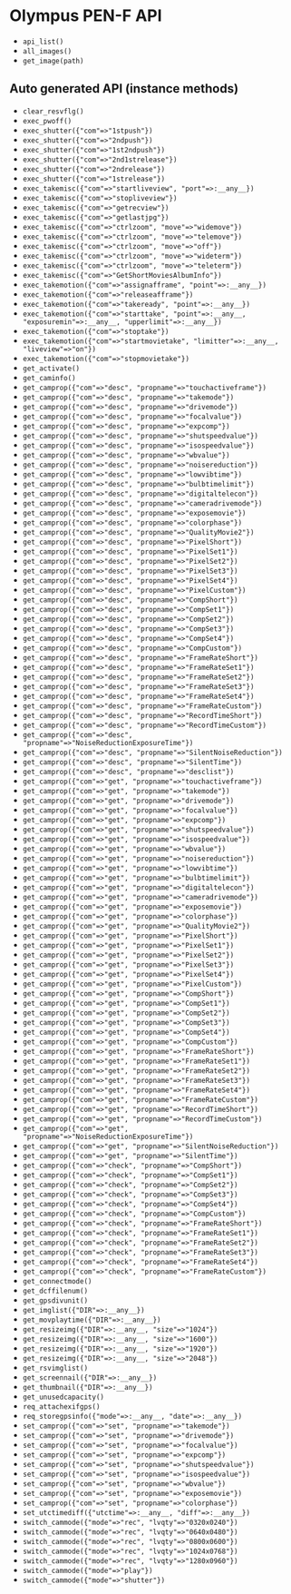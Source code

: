 # Olympus PEN-F API

- `api_list()`
- `all_images()`
- `get_image(path)`

## Auto generated API (instance methods)

- `clear_resvflg()`
- `exec_pwoff()`
- `exec_shutter({"com"=>"1stpush"})`
- `exec_shutter({"com"=>"2ndpush"})`
- `exec_shutter({"com"=>"1st2ndpush"})`
- `exec_shutter({"com"=>"2nd1strelease"})`
- `exec_shutter({"com"=>"2ndrelease"})`
- `exec_shutter({"com"=>"1strelease"})`
- `exec_takemisc({"com"=>"startliveview", "port"=>:__any__})`
- `exec_takemisc({"com"=>"stopliveview"})`
- `exec_takemisc({"com"=>"getrecview"})`
- `exec_takemisc({"com"=>"getlastjpg"})`
- `exec_takemisc({"com"=>"ctrlzoom", "move"=>"widemove"})`
- `exec_takemisc({"com"=>"ctrlzoom", "move"=>"telemove"})`
- `exec_takemisc({"com"=>"ctrlzoom", "move"=>"off"})`
- `exec_takemisc({"com"=>"ctrlzoom", "move"=>"wideterm"})`
- `exec_takemisc({"com"=>"ctrlzoom", "move"=>"teleterm"})`
- `exec_takemisc({"com"=>"GetShortMoviesAlbumInfo"})`
- `exec_takemotion({"com"=>"assignafframe", "point"=>:__any__})`
- `exec_takemotion({"com"=>"releaseafframe"})`
- `exec_takemotion({"com"=>"takeready", "point"=>:__any__})`
- `exec_takemotion({"com"=>"starttake", "point"=>:__any__, "exposuremin"=>:__any__, "upperlimit"=>:__any__})`
- `exec_takemotion({"com"=>"stoptake"})`
- `exec_takemotion({"com"=>"startmovietake", "limitter"=>:__any__, "liveview"=>"on"})`
- `exec_takemotion({"com"=>"stopmovietake"})`
- `get_activate()`
- `get_caminfo()`
- `get_camprop({"com"=>"desc", "propname"=>"touchactiveframe"})`
- `get_camprop({"com"=>"desc", "propname"=>"takemode"})`
- `get_camprop({"com"=>"desc", "propname"=>"drivemode"})`
- `get_camprop({"com"=>"desc", "propname"=>"focalvalue"})`
- `get_camprop({"com"=>"desc", "propname"=>"expcomp"})`
- `get_camprop({"com"=>"desc", "propname"=>"shutspeedvalue"})`
- `get_camprop({"com"=>"desc", "propname"=>"isospeedvalue"})`
- `get_camprop({"com"=>"desc", "propname"=>"wbvalue"})`
- `get_camprop({"com"=>"desc", "propname"=>"noisereduction"})`
- `get_camprop({"com"=>"desc", "propname"=>"lowvibtime"})`
- `get_camprop({"com"=>"desc", "propname"=>"bulbtimelimit"})`
- `get_camprop({"com"=>"desc", "propname"=>"digitaltelecon"})`
- `get_camprop({"com"=>"desc", "propname"=>"cameradrivemode"})`
- `get_camprop({"com"=>"desc", "propname"=>"exposemovie"})`
- `get_camprop({"com"=>"desc", "propname"=>"colorphase"})`
- `get_camprop({"com"=>"desc", "propname"=>"QualityMovie2"})`
- `get_camprop({"com"=>"desc", "propname"=>"PixelShort"})`
- `get_camprop({"com"=>"desc", "propname"=>"PixelSet1"})`
- `get_camprop({"com"=>"desc", "propname"=>"PixelSet2"})`
- `get_camprop({"com"=>"desc", "propname"=>"PixelSet3"})`
- `get_camprop({"com"=>"desc", "propname"=>"PixelSet4"})`
- `get_camprop({"com"=>"desc", "propname"=>"PixelCustom"})`
- `get_camprop({"com"=>"desc", "propname"=>"CompShort"})`
- `get_camprop({"com"=>"desc", "propname"=>"CompSet1"})`
- `get_camprop({"com"=>"desc", "propname"=>"CompSet2"})`
- `get_camprop({"com"=>"desc", "propname"=>"CompSet3"})`
- `get_camprop({"com"=>"desc", "propname"=>"CompSet4"})`
- `get_camprop({"com"=>"desc", "propname"=>"CompCustom"})`
- `get_camprop({"com"=>"desc", "propname"=>"FrameRateShort"})`
- `get_camprop({"com"=>"desc", "propname"=>"FrameRateSet1"})`
- `get_camprop({"com"=>"desc", "propname"=>"FrameRateSet2"})`
- `get_camprop({"com"=>"desc", "propname"=>"FrameRateSet3"})`
- `get_camprop({"com"=>"desc", "propname"=>"FrameRateSet4"})`
- `get_camprop({"com"=>"desc", "propname"=>"FrameRateCustom"})`
- `get_camprop({"com"=>"desc", "propname"=>"RecordTimeShort"})`
- `get_camprop({"com"=>"desc", "propname"=>"RecordTimeCustom"})`
- `get_camprop({"com"=>"desc", "propname"=>"NoiseReductionExposureTime"})`
- `get_camprop({"com"=>"desc", "propname"=>"SilentNoiseReduction"})`
- `get_camprop({"com"=>"desc", "propname"=>"SilentTime"})`
- `get_camprop({"com"=>"desc", "propname"=>"desclist"})`
- `get_camprop({"com"=>"get", "propname"=>"touchactiveframe"})`
- `get_camprop({"com"=>"get", "propname"=>"takemode"})`
- `get_camprop({"com"=>"get", "propname"=>"drivemode"})`
- `get_camprop({"com"=>"get", "propname"=>"focalvalue"})`
- `get_camprop({"com"=>"get", "propname"=>"expcomp"})`
- `get_camprop({"com"=>"get", "propname"=>"shutspeedvalue"})`
- `get_camprop({"com"=>"get", "propname"=>"isospeedvalue"})`
- `get_camprop({"com"=>"get", "propname"=>"wbvalue"})`
- `get_camprop({"com"=>"get", "propname"=>"noisereduction"})`
- `get_camprop({"com"=>"get", "propname"=>"lowvibtime"})`
- `get_camprop({"com"=>"get", "propname"=>"bulbtimelimit"})`
- `get_camprop({"com"=>"get", "propname"=>"digitaltelecon"})`
- `get_camprop({"com"=>"get", "propname"=>"cameradrivemode"})`
- `get_camprop({"com"=>"get", "propname"=>"exposemovie"})`
- `get_camprop({"com"=>"get", "propname"=>"colorphase"})`
- `get_camprop({"com"=>"get", "propname"=>"QualityMovie2"})`
- `get_camprop({"com"=>"get", "propname"=>"PixelShort"})`
- `get_camprop({"com"=>"get", "propname"=>"PixelSet1"})`
- `get_camprop({"com"=>"get", "propname"=>"PixelSet2"})`
- `get_camprop({"com"=>"get", "propname"=>"PixelSet3"})`
- `get_camprop({"com"=>"get", "propname"=>"PixelSet4"})`
- `get_camprop({"com"=>"get", "propname"=>"PixelCustom"})`
- `get_camprop({"com"=>"get", "propname"=>"CompShort"})`
- `get_camprop({"com"=>"get", "propname"=>"CompSet1"})`
- `get_camprop({"com"=>"get", "propname"=>"CompSet2"})`
- `get_camprop({"com"=>"get", "propname"=>"CompSet3"})`
- `get_camprop({"com"=>"get", "propname"=>"CompSet4"})`
- `get_camprop({"com"=>"get", "propname"=>"CompCustom"})`
- `get_camprop({"com"=>"get", "propname"=>"FrameRateShort"})`
- `get_camprop({"com"=>"get", "propname"=>"FrameRateSet1"})`
- `get_camprop({"com"=>"get", "propname"=>"FrameRateSet2"})`
- `get_camprop({"com"=>"get", "propname"=>"FrameRateSet3"})`
- `get_camprop({"com"=>"get", "propname"=>"FrameRateSet4"})`
- `get_camprop({"com"=>"get", "propname"=>"FrameRateCustom"})`
- `get_camprop({"com"=>"get", "propname"=>"RecordTimeShort"})`
- `get_camprop({"com"=>"get", "propname"=>"RecordTimeCustom"})`
- `get_camprop({"com"=>"get", "propname"=>"NoiseReductionExposureTime"})`
- `get_camprop({"com"=>"get", "propname"=>"SilentNoiseReduction"})`
- `get_camprop({"com"=>"get", "propname"=>"SilentTime"})`
- `get_camprop({"com"=>"check", "propname"=>"CompShort"})`
- `get_camprop({"com"=>"check", "propname"=>"CompSet1"})`
- `get_camprop({"com"=>"check", "propname"=>"CompSet2"})`
- `get_camprop({"com"=>"check", "propname"=>"CompSet3"})`
- `get_camprop({"com"=>"check", "propname"=>"CompSet4"})`
- `get_camprop({"com"=>"check", "propname"=>"CompCustom"})`
- `get_camprop({"com"=>"check", "propname"=>"FrameRateShort"})`
- `get_camprop({"com"=>"check", "propname"=>"FrameRateSet1"})`
- `get_camprop({"com"=>"check", "propname"=>"FrameRateSet2"})`
- `get_camprop({"com"=>"check", "propname"=>"FrameRateSet3"})`
- `get_camprop({"com"=>"check", "propname"=>"FrameRateSet4"})`
- `get_camprop({"com"=>"check", "propname"=>"FrameRateCustom"})`
- `get_connectmode()`
- `get_dcffilenum()`
- `get_gpsdivunit()`
- `get_imglist({"DIR"=>:__any__})`
- `get_movplaytime({"DIR"=>:__any__})`
- `get_resizeimg({"DIR"=>:__any__, "size"=>"1024"})`
- `get_resizeimg({"DIR"=>:__any__, "size"=>"1600"})`
- `get_resizeimg({"DIR"=>:__any__, "size"=>"1920"})`
- `get_resizeimg({"DIR"=>:__any__, "size"=>"2048"})`
- `get_rsvimglist()`
- `get_screennail({"DIR"=>:__any__})`
- `get_thumbnail({"DIR"=>:__any__})`
- `get_unusedcapacity()`
- `req_attachexifgps()`
- `req_storegpsinfo({"mode"=>:__any__, "date"=>:__any__})`
- `set_camprop({"com"=>"set", "propname"=>"takemode"})`
- `set_camprop({"com"=>"set", "propname"=>"drivemode"})`
- `set_camprop({"com"=>"set", "propname"=>"focalvalue"})`
- `set_camprop({"com"=>"set", "propname"=>"expcomp"})`
- `set_camprop({"com"=>"set", "propname"=>"shutspeedvalue"})`
- `set_camprop({"com"=>"set", "propname"=>"isospeedvalue"})`
- `set_camprop({"com"=>"set", "propname"=>"wbvalue"})`
- `set_camprop({"com"=>"set", "propname"=>"exposemovie"})`
- `set_camprop({"com"=>"set", "propname"=>"colorphase"})`
- `set_utctimediff({"utctime"=>:__any__, "diff"=>:__any__})`
- `switch_cammode({"mode"=>"rec", "lvqty"=>"0320x0240"})`
- `switch_cammode({"mode"=>"rec", "lvqty"=>"0640x0480"})`
- `switch_cammode({"mode"=>"rec", "lvqty"=>"0800x0600"})`
- `switch_cammode({"mode"=>"rec", "lvqty"=>"1024x0768"})`
- `switch_cammode({"mode"=>"rec", "lvqty"=>"1280x0960"})`
- `switch_cammode({"mode"=>"play"})`
- `switch_cammode({"mode"=>"shutter"})`
